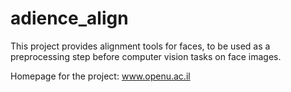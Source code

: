 adience_align
========


This project provides alignment tools for faces, to be used as a preprocessing step before computer vision tasks on face images.


Homepage for the project: www.openu.ac.il
